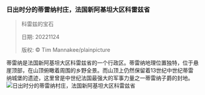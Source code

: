 ### 日出时分的蒂雷纳村庄，法国新阿基坦大区科雷兹省
> 科雷兹的宝石> > 日期: 20221124> > 版权: © Tim Mannakee/plainpicture
   
 蒂雷纳是法国新阿基坦大区科雷兹省的一个行政区。蒂雷纳地理位置独特，位于悬崖顶部，在山顶俯瞰着周围的乡野全景。而山顶上仍然保留着13世纪中世纪蒂雷纳城堡的遗迹，这里曾是中世纪法国最强大的军事力量之一蒂雷纳子爵的封地。
![日出时分的蒂雷纳村庄，法国新阿基坦大区科雷兹省](https://s.cn.bing.net/th?id=OHR.TurenneSunrise_ZH-CN2357226217_1920x1080.jpg&rf=LaDigue_1920x1080.jpg)